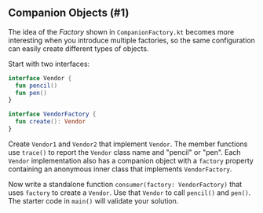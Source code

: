 ## Companion Objects (#1)

The idea of the *Factory* shown in `CompanionFactory.kt` becomes more
interesting when you introduce multiple factories, so the same configuration
can easily create different types of objects.

Start with two interfaces:

```kotlin
interface Vendor {
  fun pencil()
  fun pen()
}

interface VendorFactory {
  fun create(): Vendor
}
```

Create `Vendor1` and `Vendor2` that implement `Vendor`. The member functions
use `trace()` to report the `Vendor` class name and "pencil" or "pen". Each
`Vendor` implementation also has a companion object with a `factory` property
containing an anonymous inner class that implements `VendorFactory`.

Now write a standalone function `consumer(factory: VendorFactory)` that uses
`factory` to create a `Vendor`. Use that `Vendor` to call `pencil()` and
`pen()`. The starter code in `main()` will validate your solution.